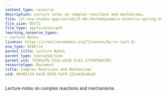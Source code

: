 ```yaml
---
content_type: resource
description: Lecture notes on complex reactions and mechanisms.
file: /ol-ocw-studio-app/courses/5-60-thermodynamics-kinetics-spring-2008/db49513d6a195558faf4221eb3ea8ae5_lec_30.pdf
file_size: 95771
file_type: application/pdf
learning_resource_types:
- Lecture Notes
license: https://creativecommons.org/licenses/by-nc-sa/4.0/
ocw_type: OCWFile
parent_title: Lecture Notes
parent_type: CourseSection
parent_uid: 74591afb-232e-eb20-5c41-17359f843701
resourcetype: Document
title: Complex Reactions and Mechanisms
uid: db49513d-6a19-5558-faf4-221eb3ea8ae5
---
```

Lecture notes on complex reactions and mechanisms.